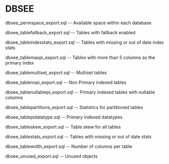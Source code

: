# DBSEE


dbsee_permspace_export.sql -- Available space within each database

dbsee_tablefallback_export.sql -- Tables with fallback enabled

dbsee_tableindexstats_export.sql -- Tables with missing or out of date index stats

dbsee_tablemaxpi_export.sql -- Tables with more than 5 columns as the primary index

dbsee_tablemultiset_export.sql -- Multiset tables

dbsee_tablenopi_export.sql -- Non Primary indexed tables

dbsee_tablenullablepi_export.sql -- Primary indexed tables with nullable columns

dbsee_tablepartitions_export.sql -- Statistics for partitioned tables

dbsee_tablepidatatype.sql -- Primary indexed datatypes

dbsee_tableskew_export.sql -- Table skew for all tables

dbsee_tablestats_export.sql -- Tables with missing or out of date stats

dbsee_tablewidth_export.sql -- Number of columns per table

dbsee_unused_export.sql -- Unused objects

